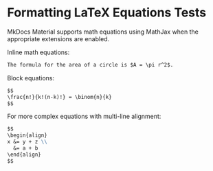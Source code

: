 # Formatting LaTeX Equations Tests

MkDocs Material supports math equations using MathJax when the appropriate extensions are enabled.

Inline math equations:

```markdown
The formula for the area of a circle is $A = \pi r^2$.
```

Block equations:

```markdown
$$
\frac{n!}{k!(n-k)!} = \binom{n}{k}
$$
```

For more complex equations with multi-line alignment:

```markdown
$$
\begin{align}
x &= y + z \\
  &= a + b
\end{align}
$$
```